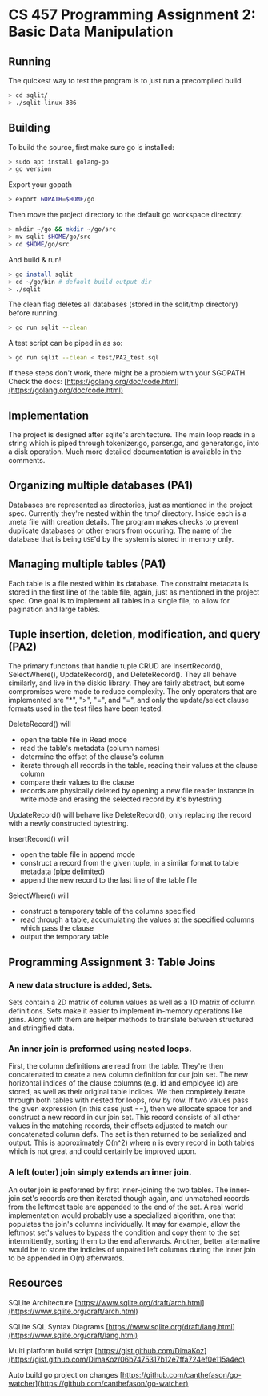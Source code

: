 <!-- markdownlint-disable -->

# CS 457 Programming Assignment 2: Basic Data Manipulation

## Running

The quickest way to test the program is to just run a precompiled build

```sh
> cd sqlit/
> ./sqlit-linux-386
```

## Building

To build the source, first make sure go is installed:

```sh
> sudo apt install golang-go
> go version
```

Export your gopath

```sh
> export GOPATH=$HOME/go
```

Then move the project directory to the default go workspace directory:

```sh
> mkdir ~/go && mkdir ~/go/src
> mv sqlit $HOME/go/src
> cd $HOME/go/src
```

And build & run!

```sh
> go install sqlit
> cd ~/go/bin # default build output dir
> ./sqlit
```

The clean flag  deletes all databases (stored in the sqlit/tmp directory) before running.

```sh
> go run sqlit --clean
```

A test script can be piped in as so:

```sh
> go run sqlit --clean < test/PA2_test.sql
```

If these steps don't work, there might be a problem with your $GOPATH. Check the docs:
[https://golang.org/doc/code.html](https://golang.org/doc/code.html)

## Implementation

The project is designed after sqlite's architecture. The main loop reads in a string which is piped through tokenizer.go, parser.go, and generator.go, into a disk operation. Much more detailed documentation is available in the comments.

## Organizing multiple databases (PA1)

Databases are represented as directories, just as mentioned in the project spec. Currently they're nested within the tmp/ directory. Inside each is a .meta file with creation details. The program makes checks to prevent duplicate databases or other errors from occuring. The name of the database that is being `USE`'d by the system is stored in memory only.

## Managing multiple tables (PA1)

Each table is a file nested within its database. The constraint metadata is stored in the first line of the table file, again, just as mentioned in the project spec. One goal is to implement all tables in a single file, to allow for pagination and large tables.

## Tuple insertion, deletion, modification, and query (PA2)

The primary functons that handle tuple CRUD are InsertRecord(), SelectWhere(), UpdateRecord(), and DeleteRecord(). They all behave similarly, and live in the diskio library. They are fairly abstract, but some compromises were made to reduce complexity. The only operators that are implemented are "*", ">", "=", and "=", and only the update/select clause formats used in the test files have been tested.

DeleteRecord() will
- open the table file in Read mode
- read the table's metadata (column names)
- determine the offset of the clause's column
- iterate through all records in the table, reading their values at the clause column
- compare their values to the clause
- records are physically deleted by opening a new file reader instance in write mode and erasing the selected record by it's bytestring

UpdateRecord() will behave like DeleteRecord(), only replacing the record with a newly constructed bytestring.

InsertRecord() will
- open the table file in append mode
- construct a record from the given tuple, in a similar format to table metadata (pipe delimited)
- append the new record to the last line of the table file

SelectWhere() will
- construct a temporary table of the columns specified
- read through a table, accumulating the values at the specified columns which pass the clause
- output the temporary table

## Programming Assignment 3: Table Joins

### A new data structure is added, Sets.

Sets contain a 2D matrix of column values as well as a 1D matrix of column definitions. Sets make it easier to implement in-memory operations like joins. Along with them are helper methods to translate between structured and stringified data.


### An inner join is preformed using nested loops.

First, the column definitions are read from the table. They're then concatenated to create a new column definition for our join set. The new horizontal indices of the clause columns (e.g. id and employee id) are stored, as well as their original table indices. We then completely iterate through both tables with nested for loops, row by row. If two  values pass the given expression (in this case just ==), then we allocate space for and construct a new record in our join set. This record consists of all other values in the matching records, their offsets adjusted to match our concatenated column defs. The set is then returned to be serialized and output. This is approximately O(n^2) where n is every record in both tables which is not great and could certainly be improved upon.


### A left (outer) join simply extends an inner join.

An outer join is preformed by first inner-joining the two tables. The inner-join set's records are then iterated though again, and unmatched records from the leftmost table are appended to the end of the set. A  real world implementation would probably use a specialized algorithm, one that populates the join's columns individually. It may for example, allow the leftmost set's values to bypass the condition and copy them to the set intermittently, sorting them to the end afterwards. Another, better alternative would be to store the indicies of unpaired left columns during the inner join to be appended in O(n) afterwards.


## Resources

SQLite Architecture
[https://www.sqlite.org/draft/arch.html](https://www.sqlite.org/draft/arch.html)

SQLite SQL Syntax Diagrams
[https://www.sqlite.org/draft/lang.html](https://www.sqlite.org/draft/lang.html)

Multi platform build script
[https://gist.github.com/DimaKoz](https://gist.github.com/DimaKoz/06b7475317b12e7ffa724ef0e115a4ec)

Auto build go project on changes [https://github.com/canthefason/go-watcher](https://github.com/canthefason/go-watcher)
